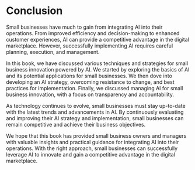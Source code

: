 # Conclusion

Small businesses have much to gain from integrating AI into their operations. From improved efficiency and decision-making to enhanced customer experiences, AI can provide a competitive advantage in the digital marketplace. However, successfully implementing AI requires careful planning, execution, and management.

In this book, we have discussed various techniques and strategies for small business innovation powered by AI. We started by exploring the basics of AI and its potential applications for small businesses. We then dove into developing an AI strategy, overcoming resistance to change, and best practices for implementation. Finally, we discussed managing AI for small business innovation, with a focus on transparency and accountability.

As technology continues to evolve, small businesses must stay up-to-date with the latest trends and advancements in AI. By continuously evaluating and improving their AI strategy and implementation, small businesses can remain competitive and achieve their business objectives.

We hope that this book has provided small business owners and managers with valuable insights and practical guidance for integrating AI into their operations. With the right approach, small businesses can successfully leverage AI to innovate and gain a competitive advantage in the digital marketplace.